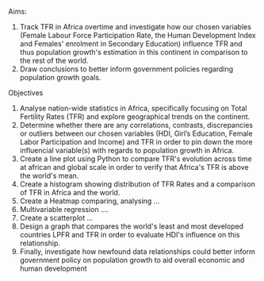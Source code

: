 Aims:
1. Track TFR in Africa overtime and investigate how our chosen variables (Female Labour Force Participation Rate, the Human Development Index and Females' enrolment in Secondary Education) influence TFR and thus population growth's estimation in this continent in comparison to the rest of the world. 
2. Draw conclusions to better inform government policies regarding population growth goals.


Objectives
1. Analyse nation-wide statistics in Africa, specifically focusing on Total Fertility Rates (TFR) and explore geographical trends on the continent.
2. Determine whether there are any correlations, contrasts, discrepancies or outliers between our chosen variables (HDI, Girl’s Education,  Female Labor Participation and Income) and TFR in order to pin down the more influencial variable(s) with regards to population growth in Africa.
3. Create a line plot using Python to compare TFR's evolution across time at african and global scale in order to verify that Africa's TFR is above the world's mean. 
4. Create a histogram showing distribution of TFR Rates and a comparison of TFR in Africa and the world.
5. Create a Heatmap comparing, analysing ...
6. Multivariable regression ....
7. Create a scatterplot ...
8. Design a graph that compares the world's least and most developed countries LPFR and TFR in order to evaluate HDI's influence on this relationship. 
9. Finally, investigate how newfound data relationships could better inform government policy on population growth to aid overall economic and human development
